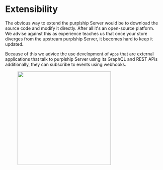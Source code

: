 # Extensibility

The obvious way to extend the purplship Server would be to download the source code and modify it directly. 
After all it's an open-source platform. We advise against this as experience teaches us that once your store 
diverges from the upstream purplship Server, it becomes hard to keep it updated. 

Because of this we advice the use development of `Apps` that are external applications that talk to purplship Server 
using its GraphQL and REST APIs additionally, they can subscribe to events using webhooks.


<figure>
  <img src="/images/purplship-apps-architecture.svg" height="300" />
</figure>
